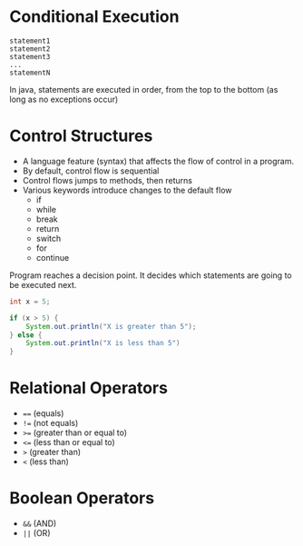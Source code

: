 # Conditional Execution

```
statement1
statement2
statement3
...
statementN
```

In java, statements are executed in order, from the top to the bottom (as long as no exceptions occur)

# Control Structures

-   A language feature (syntax) that affects the flow of control in a program.
-   By default, control flow is sequential
-   Control flows jumps to methods, then returns
-   Various keywords introduce changes to the default flow
    -   if
    -   while
    -   break
    -   return
    -   switch
    -   for
    -   continue

Program reaches a decision point. It decides which statements are going to be executed next.

```java
int x = 5;

if (x > 5) {
    System.out.println("X is greater than 5");
} else {
    System.out.println("X is less than 5")
}
```

# Relational Operators

-   `==` (equals)
-   `!=` (not equals)
-   `>=` (greater than or equal to)
-   `<=` (less than or equal to)
-   `>` (greater than)
-   `<` (less than)

# Boolean Operators

-   `&&` (AND)
-   `||` (OR)

